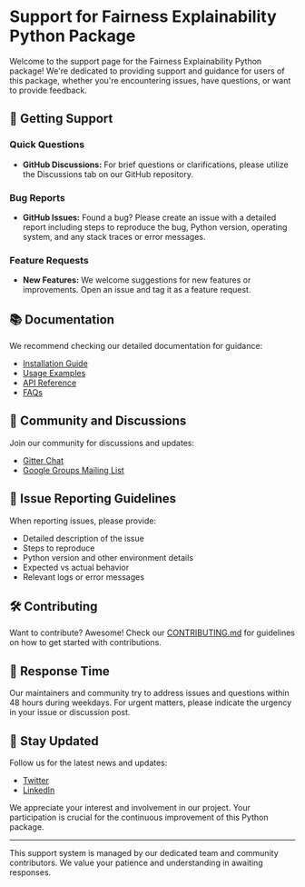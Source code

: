 # Support for Fairness Explainability Python Package

Welcome to the support page for the Fairness Explainability Python package! We're dedicated to providing support and guidance for users of this package, whether you're encountering issues, have questions, or want to provide feedback.

## 🌟 Getting Support

### Quick Questions
- **GitHub Discussions:** For brief questions or clarifications, please utilize the Discussions tab on our GitHub repository.

### Bug Reports
- **GitHub Issues:** Found a bug? Please create an issue with a detailed report including steps to reproduce the bug, Python version, operating system, and any stack traces or error messages.

### Feature Requests
- **New Features:** We welcome suggestions for new features or improvements. Open an issue and tag it as a feature request.

## 📚 Documentation

We recommend checking our detailed documentation for guidance:
- [Installation Guide](link-to-installation-guide)
- [Usage Examples](link-to-usage-examples)
- [API Reference](link-to-api-reference)
- [FAQs](link-to-faqs)

## 💬 Community and Discussions

Join our community for discussions and updates:
- [Gitter Chat](link-to-gitter-chat)
- [Google Groups Mailing List](link-to-mailing-list)

## 📝 Issue Reporting Guidelines

When reporting issues, please provide:
- Detailed description of the issue
- Steps to reproduce
- Python version and other environment details
- Expected vs actual behavior
- Relevant logs or error messages

## 🛠️ Contributing

Want to contribute? Awesome! Check our [CONTRIBUTING.md](link-to-contributing-file) for guidelines on how to get started with contributions.

## 📅 Response Time

Our maintainers and community try to address issues and questions within 48 hours during weekdays. For urgent matters, please indicate the urgency in your issue or discussion post.

## 🤝 Stay Updated

Follow us for the latest news and updates:
- [Twitter](link-to-twitter)
- [LinkedIn](link-to-linkedin)

We appreciate your interest and involvement in our project. Your participation is crucial for the continuous improvement of this Python package.

---

This support system is managed by our dedicated team and community contributors. We value your patience and understanding in awaiting responses.
